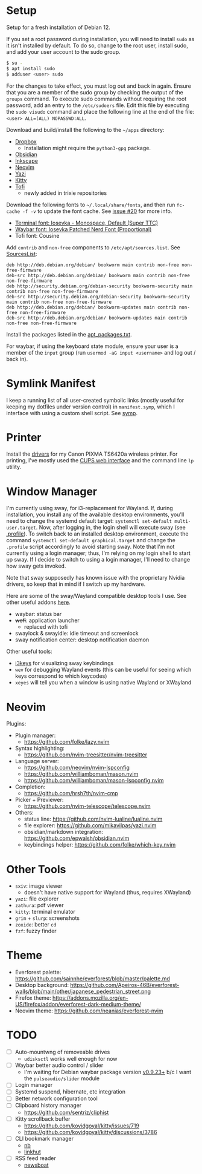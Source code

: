 # Setup

Setup for a fresh installation of Debian 12.

If you set a root password during installation, you will need to install `sudo` as it isn't installed by default. To do so, change to the root user, install sudo, and add your user account to the sudo group.

```sh
$ su -
$ apt install sudo
$ adduser <user> sudo
```

For the changes to take effect, you must log out and back in again. Ensure that you are a member of the sudo group by checking the output of the `groups` command. To execute sudo commands without requiring the root password, add an entry to the `/etc/sudoers` file. Edit this file by executing the `sudo visudo` command and place the following line at the end of the file: `<user> ALL=(ALL) NOPASSWD:ALL`.

Download and build/install the following to the `~/apps` directory:
- [Dropbox](https://linux.dropboxstatic.com/packages/debian/)
    - Installation might require the `python3-gpg` package.
- [Obsidian](https://obsidian.md/download)
- [Inkscape](https://inkscape.org/release)
- [Neovim](https://github.com/neovim/neovim/releases)
- [Yazi](https://github.com/sxyazi/yazi/releases)
- [Kitty](https://github.com/kovidgoyal/kitty/releases)
- [Tofi](https://github.com/philj56/tofi)
    - newly added in trixie repositories

Download the following fonts to `~/.local/share/fonts`, and then run `fc-cache -f -v` to update the font cache. See [issue #20](https://github.com/ceeewatt/.dotfiles/issues/20) for more info.
- [Terminal font: Iosevka - Monospace, Default (Super TTC)](https://github.com/be5invis/Iosevka/releases)
- [Waybar font: Iosevka Patched Nerd Font (Proportional)](https://github.com/ryanoasis/nerd-fonts/releases)
- Tofi font: Cousine

Add `contrib` and `non-free` components to `/etc/apt/sources.list`. See [SourcesList](https://wiki.debian.org/SourcesList#Example_sources.list):

```
deb http://deb.debian.org/debian/ bookworm main contrib non-free non-free-firmware
deb-src http://deb.debian.org/debian/ bookworm main contrib non-free non-free-firmware
deb http://security.debian.org/debian-security bookworm-security main contrib non-free non-free-firmware
deb-src http://security.debian.org/debian-security bookworm-security main contrib non-free non-free-firmware
deb http://deb.debian.org/debian/ bookworm-updates main contrib non-free non-free-firmware
deb-src http://deb.debian.org/debian/ bookworm-updates main contrib non-free non-free-firmware
```

Install the packages listed in the [apt_packages.txt](apt_packages.txt).

For waybar, if using the keyboard state module, ensure your user is a member of the `input` group (run `usermod -aG input <username>` and log out / back in).

# Symlink Manifest

I keep a running list of all user-created symbolic links (mostly useful for keeping my dotfiles under version control) in `manifest.symp`, which I interface with using a custom shell script. See [symp](scripts/symp/symp.md).

# Printer

Install the [drivers](https://www.usa.canon.com/support/p/pixma-ts6420a) for my Canon PIXMA TS6420a wireless printer. For printing, I've mostly used the [CUPS web interface](http://localhost:631/) and the command line `lp` utility.

# Window Manager

I'm currently using sway, for i3-replacement for Wayland. If, during installation, you install any of the available desktop environments, you'll need to change the systemd default target: `systemctl set-default multi-user.target`. Now, after logging in, the login shell will execute sway (see [.profile](system/.profile)). To switch back to an installed desktop environment, execute the command `systemctl set-default graphical.target` and change the `.profile` script accordingly to avoid starting sway. Note that I'm not currently using a login manager; thus, I'm relying on my login shell to start up sway. If I decide to switch to using a login manager, I'll need to change how sway gets invoked.

Note that sway supposedly has known issue with the proprietary Nvidia drivers, so keep that in mind if I switch up my hardware.

Here are some of the sway/Wayland compatible desktop tools I use. See other useful addons [here](https://github.com/swaywm/sway/wiki/Useful-add-ons-for-sway).
- waybar: status bar
- ~~wofi~~: application launcher
    - replaced with tofi
- swaylock & swayidle: idle timeout and screenlock
- sway notification center: desktop notification daemon

Other useful tools:
- [i3keys](https://github.com/RasmusLindroth/i3keys) for visualizing sway keybindings
- `wev` for debugging Wayland events (this can be useful for seeing which keys correspond to which keycodes)
- `xeyes` will tell you when a window is using native Wayland or XWayland

# Neovim

Plugins:
- Plugin manager:
    - https://github.com/folke/lazy.nvim
- Syntax highlighting:
    - https://github.com/nvim-treesitter/nvim-treesitter
- Language server:
    - https://github.com/neovim/nvim-lspconfig
    - https://github.com/williamboman/mason.nvim
    - https://github.com/williamboman/mason-lspconfig.nvim
- Completion:
    - https://github.com/hrsh7th/nvim-cmp
- Picker + Previewer:
    - https://github.com/nvim-telescope/telescope.nvim
- Others:
    - status line: https://github.com/nvim-lualine/lualine.nvim
    - file explorer: https://github.com/mikavilpas/yazi.nvim
    - obsidian/markdown integration: https://github.com/epwalsh/obsidian.nvim
    - keybindings helper: https://github.com/folke/which-key.nvim

# Other Tools

- `sxiv`: image viewer
    - doesn't have native support for Wayland (thus, requires XWayland)
- `yazi`: file explorer
- `zathura`: pdf viewer
- `kitty`: terminal emulator
- `grim` + `slurp`: screenshots
- `zoxide`: better `cd`
- `fzf`: fuzzy finder

# Theme

- Everforest palette: https://github.com/sainnhe/everforest/blob/master/palette.md
- Desktop background: https://github.com/Apeiros-46B/everforest-walls/blob/main/other/japanese_pedestrian_street.png
- Firefox theme: https://addons.mozilla.org/en-US/firefox/addon/everforest-dark-medium-theme/
- Neovim theme: https://github.com/neanias/everforest-nvim

# TODO

- [ ] Auto-mountwng of removeable drives
    - `udisksctl` works well enough for now
- [ ] Waybar better audio control / slider
    - I'm waiting for Debian waybar package version [v0.9.23+](https://github.com/Alexays/Waybar/releases/tag/0.9.23) b/c I want the `pulseaudio/slider` module
- [ ] Login manager
- [ ] Systemd suspend, hibernate, etc integration
- [ ] Better network configuration tool
- [ ] Clipboard history manager
    - https://github.com/sentriz/cliphist
- [ ] Kitty scrollback buffer
    - https://github.com/kovidgoyal/kitty/issues/719
    - https://github.com/kovidgoyal/kitty/discussions/3786
- [ ] CLI bookmark manager
    - [nb](https://github.com/xwmx/nb)
    - [linkhut](https://linkhut.org/about/)
- [ ] RSS feed reader
    - [newsboat](https://github.com/newsboat/newsboat)
